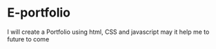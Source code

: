 # E-portfolio

I will create a Portfolio using html, CSS and javascript may it help me to future to come
